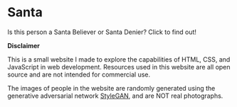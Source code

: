 # Santa
Is this person a Santa Believer or Santa Denier? Click to find out!

**Disclaimer**

This is a small website I made to explore the capabilities of HTML, CSS, and JavaScript in web development. Resources used in this website are all open source and are not intended for commercial use. 

The images of people in the website are randomly generated using the generative adversarial network [StyleGAN](https://en.wikipedia.org/wiki/StyleGAN), and are NOT real photographs. 